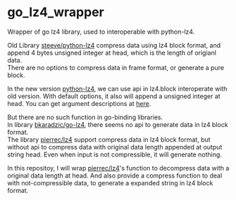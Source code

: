 # go_lz4_wrapper
Wrapper of go lz4 library, used to interoperable with python-lz4.

Old Library [steeve/python-lz4](https://github.com/steeve/python-lz4) compress data using lz4 block format, and append 4 bytes unsigned integer at head, which is the length of origianl data.  
There are no options to compress data in frame format, or generate a pure block.

In the new version [python-lz4](https://github.com/python-lz4/python-lz4), we can use api in lz4.block interoperate with old version. With default options, it also will append a unsigned integer at head. You can get argument descriptions at [here](https://python-lz4.readthedocs.io/en/stable/lz4.block.html#lz4.block.compress).

But there are no such function in go-binding libraries.  
In library [bkaradzic/go-lz4](https://github.com/bkaradzic/go-lz4), there seems no api to generate data in lz4 block format.  
The library [pierrec/lz4](https://github.com/pierrec/lz4) support compress data in lz4 block format, but without api to compress data with original data length appended at output string head. Even when input is not compressible, it will generate nothing.

In this repositoy, I will wrap [pierrec/lz4](https://github.com/pierrec/lz4)'s function to decompress data with a original data length at head. And also provide a compress function to deal with not-compressible data, to generate a expanded string in lz4 block format.